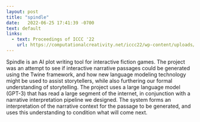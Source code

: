 ```yaml
---
layout: post
title: "spindle"
date:   2022-06-25 17:41:39 -0700
text: default
links:
  - text: Proceedings of ICCC '22
    url: https://computationalcreativity.net/iccc22/wp-content/uploads/2022/06/ICCC-2022_2L_Calderwood-et-al..pdf
---
```

Spindle is an AI plot writing tool for interactive fiction games. The project was an attempt to see if interactive narrative passages could be generated using the Twine framework, and how new language modeling technology might be used to assist storytellers, while also furthering our formal understanding of storytelling. The project uses a large language model (GPT-3) that has read a large segment of the internet, in conjunction with a narrative interpretation pipeline we designed. The system forms an interpretation of the narrative context for the passage to be generated, and uses this understanding to condition what will come next.
